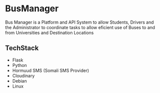 # BusManager
Bus Manager is a Platform and API System to allow Students, Drivers and the Administrator to coordinate tasks to allow eficient use of Buses to and from Universities
and Destination Locations

## TechStack
- Flask
- Python
- Hormuud SMS (Somali SMS Provider)
- Cloudinary
- Debian
- Linux
